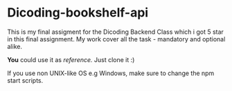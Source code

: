 # Dicoding-bookshelf-api  

This is my final assigment for the Dicoding Backend Class which i got 5 star in this final assignment. My work cover all the task - mandatory and optional alike.  
  
**You** could use it as *reference.* Just clone it :)  

If you use non UNIX-like OS e.g Windows, make sure to change the npm start scripts.
